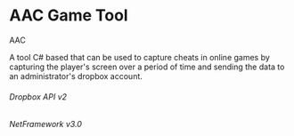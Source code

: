 # AAC Game Tool
AAC

A tool C# based that can be used to capture cheats in online games by capturing the player's screen over a period of time and sending the data to an administrator's dropbox account.

###### Dropbox API v2
###### NetFramework v3.0
